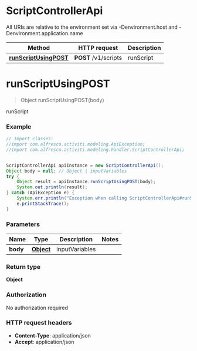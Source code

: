 # ScriptControllerApi

All URIs are relative to the environment set via -Denvironment.host and -Denvironment.application.name

Method | HTTP request | Description
------------- | ------------- | -------------
[**runScriptUsingPOST**](ScriptControllerApi.md#runScriptUsingPOST) | **POST** /v1/scripts | runScript

<a name="runScriptUsingPOST"></a>
# **runScriptUsingPOST**
> Object runScriptUsingPOST(body)

runScript

### Example
```java
// Import classes:
//import com.alfresco.activiti.modeling.ApiException;
//import com.alfresco.activiti.modeling.handler.ScriptControllerApi;


ScriptControllerApi apiInstance = new ScriptControllerApi();
Object body = null; // Object | inputVariables
try {
    Object result = apiInstance.runScriptUsingPOST(body);
    System.out.println(result);
} catch (ApiException e) {
    System.err.println("Exception when calling ScriptControllerApi#runScriptUsingPOST");
    e.printStackTrace();
}
```

### Parameters

Name | Type | Description  | Notes
------------- | ------------- | ------------- | -------------
 **body** | [**Object**](Object.md)| inputVariables |

### Return type

**Object**

### Authorization

No authorization required

### HTTP request headers

 - **Content-Type**: application/json
 - **Accept**: application/json

